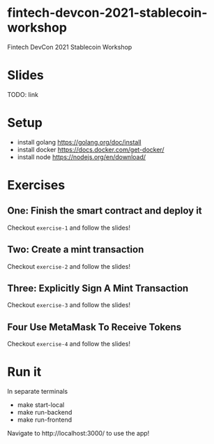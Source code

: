 # fintech-devcon-2021-stablecoin-workshop
Fintech DevCon 2021 Stablecoin Workshop

# Slides

TODO: link

# Setup

- install golang https://golang.org/doc/install
- install docker https://docs.docker.com/get-docker/
- install node https://nodejs.org/en/download/

# Exercises

## One: Finish the smart contract and deploy it

Checkout `exercise-1` and follow the slides!

## Two: Create a mint transaction

Checkout `exercise-2` and follow the slides!

## Three: Explicitly Sign A Mint Transaction

Checkout `exercise-3` and follow the slides!

## Four Use MetaMask To Receive Tokens

Checkout `exercise-4` and follow the slides!

# Run it

In separate terminals
- make start-local
- make run-backend
- make run-frontend

Navigate to http://localhost:3000/ to use the app!

